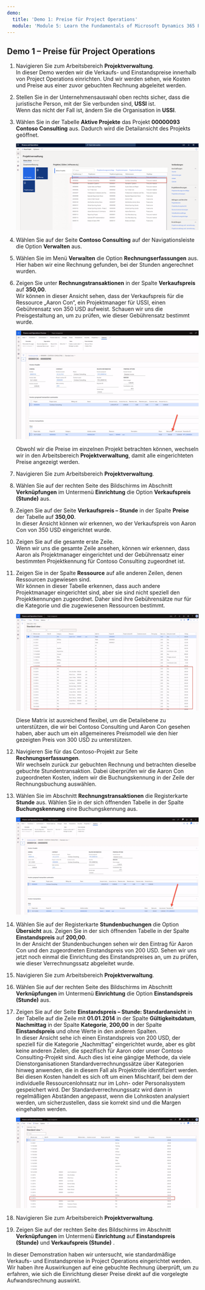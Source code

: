 ```yaml
---
demo:
  title: 'Demo 1: Preise für Project Operations'
  module: 'Module 5: Learn the Fundamentals of Microsoft Dynamics 365 Project Operations'
---
```


## <a name="demo-1---project-operations-pricing"></a>Demo 1 – Preise für Project Operations

1. Navigieren Sie zum Arbeitsbereich **Projektverwaltung**.  
    In dieser Demo werden wir die Verkaufs- und Einstandspreise innerhalb von Project Operations einrichten. Und wir werden sehen, wie Kosten und Preise aus einer zuvor gebuchten Rechnung abgeleitet werden.

1. Stellen Sie in der Unternehmensauswahl oben rechts sicher, dass die juristische Person, mit der Sie verbunden sind, **USSI** ist.  
    Wenn das nicht der Fall ist, ändern Sie die Organisation in **USSI**.

1. Wählen Sie in der Tabelle **Aktive Projekte** das Projekt **00000093 Contoso Consulting** aus. Dadurch wird die Detailansicht des Projekts geöffnet.

    ![Der Screenshot zeigt den Arbeitsbereich „Projektverwaltung“, in dem „Contoso Consulting“ in der Tabelle „Aktive Projekte“ hervorgehoben ist.](./media/projops_prices_1_selecting_contoso_consulting.png)

1. Wählen Sie auf der Seite **Contoso Consulting** auf der Navigationsleiste die Option **Verwalten** aus.

1. Wählen Sie im Menü **Verwalten** die Option **Rechnungserfassungen** aus.  
    Hier haben wir eine Rechnung gefunden, bei der Stunden angerechnet wurden.

1. Zeigen Sie unter **Rechnungstransaktionen** in der Spalte **Verkaufspreis** auf **350,00**.  
    Wir können in dieser Ansicht sehen, dass der Verkaufspreis für die Ressource „Aaron Con“, ein Projektmanager für USSI, einen Gebührensatz von 350 USD aufweist. Schauen wir uns die Preisgestaltung an, um zu prüfen, wie dieser Gebührensatz bestimmt wurde.

    ![Screenshot einer Rechnungserfassung, in der der Wert 350 in der Spalte für den Verkaufspreis hervorgehoben ist.](./media/projops_prices_2_point_to_350.png)  

    Obwohl wir die Preise im einzelnen Projekt betrachten können, wechseln wir in den Arbeitsbereich **Projektverwaltung**, damit alle eingerichteten Preise angezeigt werden.

1. Navigieren Sie zum Arbeitsbereich **Projektverwaltung**.

1. Wählen Sie auf der rechten Seite des Bildschirms im Abschnitt **Verknüpfungen** im Untermenü **Einrichtung** die Option **Verkaufspreis (Stunde)** aus.

1. Zeigen Sie auf der Seite **Verkaufspreis – Stunde** in der Spalte **Preise** der Tabelle auf **350,00**.  
In dieser Ansicht können wir erkennen, wo der Verkaufspreis von Aaron Con von 350 USD eingerichtet wurde.

1. Zeigen Sie auf die gesamte erste Zeile.  
    Wenn wir uns die gesamte Zeile ansehen, können wir erkennen, dass Aaron als Projektmanager eingerichtet und der Gebührensatz einer bestimmten Projektkennung für Contoso Consulting zugeordnet ist.

1. Zeigen Sie in der Spalte **Ressource** auf alle anderen Zeilen, denen Ressourcen zugewiesen sind.  
    Wir können in dieser Tabelle erkennen, dass auch andere Projektmanager eingerichtet sind, aber sie sind nicht speziell den Projektkennungen zugeordnet. Daher sind ihre Gebührensätze nur für die Kategorie und die zugewiesenen Ressourcen bestimmt.

    ![Screenshot der Seite „Verkaufspreis – Stunde“, wobei alle Zeilen mit zugewiesenen Ressourcen in der Tabelle hervorgehoben sind](./media/projops_prices_3_resources_table.png)  

    Diese Matrix ist ausreichend flexibel, um die Detailebene zu unterstützen, die wir bei Contoso Consulting und Aaron Con gesehen haben, aber auch um ein allgemeineres Preismodell wie den hier gezeigten Preis von 300 USD zu unterstützen.

1. Navigieren Sie für das Contoso-Projekt zur Seite **Rechnungserfassungen**.  
    Wir wechseln zurück zur gebuchten Rechnung und betrachten dieselbe gebuchte Stundentransaktion. Dabei überprüfen wir die Aaron Con zugeordneten Kosten, indem wir die Buchungskennung in der Zeile der Rechnungsbuchung auswählen.

1. Wählen Sie im Abschnitt **Rechnungstransaktionen** die Registerkarte **Stunde** aus. Wählen Sie in der sich öffnenden Tabelle in der Spalte **Buchungskennung** eine Buchungskennung aus.

    ![Screenshot der Seite „Rechnungserfassung“ mit hervorgehobener Spalte „Buchungskennung“](./media/projops_prices_4_select_a_transaction_id.png)

1. Wählen Sie auf der Registerkarte **Stundenbuchungen** die Option **Übersicht** aus. Zeigen Sie in der sich öffnenden Tabelle in der Spalte **Einstandspreis** auf **200,00**.  
    In der Ansicht der Stundenbuchungen sehen wir den Eintrag für Aaron Con und den zugeordneten Einstandspreis von 200 USD. Sehen wir uns jetzt noch einmal die Einrichtung des Einstandspreises an, um zu prüfen, wie dieser Verrechnungssatz abgeleitet wurde.

1. Navigieren Sie zum Arbeitsbereich **Projektverwaltung**.

1. Wählen Sie auf der rechten Seite des Bildschirms im Abschnitt **Verknüpfungen** im Untermenü **Einrichtung** die Option **Einstandspreis (Stunde)** aus.

1. Zeigen Sie auf der Seite **Einstandspreis – Stunde: Standardansicht** in der Tabelle auf die Zeile mit **01.01.2014** in der Spalte **Gültigkeitsdatum**, **Nachmittag** in der Spalte **Kategorie**, **200,00** in der Spalte **Einstandspreis** und ohne Werte in den anderen Spalten.  
    In dieser Ansicht sehe ich einen Einstandspreis von 200 USD, der speziell für die Kategorie „Nachmittag“ eingerichtet wurde, aber es gibt keine anderen Zeilen, die spezifisch für Aaron oder unser Contoso Consulting-Projekt sind. Auch dies ist eine gängige Methode, da viele Dienstorganisationen Standardverrechnungssätze über Kategorien hinweg anwenden, die in diesem Fall als Projektrolle identifiziert werden. Bei diesen Kosten handelt es sich oft um einen Mischtarif, bei dem der individuelle Ressourcenlohnsatz nur im Lohn- oder Personalsystem gespeichert wird. Der Standardverrechnungssatz wird dann in regelmäßigen Abständen angepasst, wenn die Lohnkosten analysiert werden, um sicherzustellen, dass sie korrekt sind und die Margen eingehalten werden.

    ![Screenshot der Tabelle „Einstandspreis – Stunde“ mit der hervorgehobenen Zeile für die Preisgestaltung vom Typ „Nachmittag“](./media/projops_prices_5_cost_price_hour_table.png)

1. Navigieren Sie zum Arbeitsbereich **Projektverwaltung**.

1. Zeigen Sie auf der rechten Seite des Bildschirms im Abschnitt **Verknüpfungen** im Untermenü **Einrichtung** auf **Einstandspreis (Stunde)** und **Verkaufspreis (Stunde)** .  

In dieser Demonstration haben wir untersucht, wie standardmäßige Verkaufs- und Einstandspreise in Project Operations eingerichtet werden. Wir haben ihre Auswirkungen auf eine gebuchte Rechnung überprüft, um zu erfahren, wie sich die Einrichtung dieser Preise direkt auf die vorgelegte Aufwandsrechnung auswirkt.
